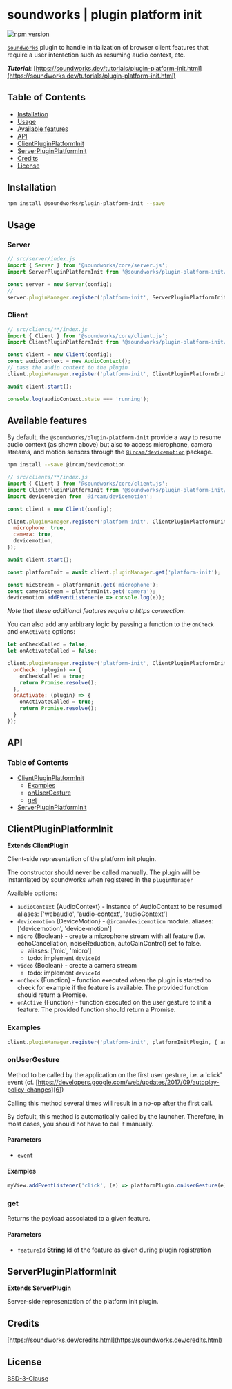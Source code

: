 # soundworks | plugin platform init

[![npm version](https://badge.fury.io/js/@soundworks%2Fplugin-platform-init.svg)](https://badge.fury.io/js/@soundworks%2Fplugin-platform)

[`soundworks`](https://soundworks.dev) plugin to handle initialization of browser client features that require a user interaction such as resuming audio context, etc.

**_Tutorial_**: [https://soundworks.dev/tutorials/plugin-platform-init.html](https://soundworks.dev/tutorials/plugin-platform-init.html)

## Table of Contents

<!-- toc -->

- [Installation](#installation)
- [Usage](#usage)
- [Available features](#available-features)
- [API](#api)
- [ClientPluginPlatformInit](#clientpluginplatforminit)
- [ServerPluginPlatformInit](#serverpluginplatforminit)
- [Credits](#credits)
- [License](#license)

<!-- tocstop -->

## Installation

```sh
npm install @soundworks/plugin-platform-init --save
```

## Usage

### Server

```js
// src/server/index.js
import { Server } from '@soundworks/core/server.js';
import ServerPluginPlatformInit from '@soundworks/plugin-platform-init/server.js';

const server = new Server(config);
//
server.pluginManager.register('platform-init', ServerPluginPlatformInit);
```

### Client

```js
// src/clients/**/index.js
import { Client } from '@soundworks/core/client.js';
import ClientPluginPlatformInit from '@soundworks/plugin-platform-init/client.js';

const client = new Client(config);
const audioContext = new AudioContext();
// pass the audio context to the plugin
client.pluginManager.register('platform-init', ClientPluginPlatformInit, { audioContext });

await client.start();

console.log(audioContext.state === 'running');
```

## Available features

By default, the `@soundworks/plugin-platform-init` provide a way to resume audio context (as shown above) but also to access microphone, camera streams, and motion sensors through the [`@ircam/devicemotion`](https://www.npmjs.com/package/@ircam/devicemotion) package.

```sh
npm install --save @ircam/devicemotion
```

```js
// src/clients/**/index.js
import { Client } from '@soundworks/core/client.js';
import ClientPluginPlatformInit from '@soundworks/plugin-platform-init/client.js';
import devicemotion from '@ircam/devicemotion';

const client = new Client(config);

client.pluginManager.register('platform-init', ClientPluginPlatformInit, {
  microphone: true,
  camera: true,
  devicemotion,
});

await client.start();

const platformInit = await client.pluginManager.get('platform-init');

const micStream = platformInit.get('microphone');
const cameraStream = platformInit.get('camera');
devicemotion.addEventListener(e => console.log(e));
```

_Note that these additional features require a https connection._

You can also add any arbitrary logic by passing a function to the `onCheck` and
`onActivate` options:

```js
let onCheckCalled = false;
let onActivateCalled = false;

client.pluginManager.register('platform-init', ClientPluginPlatformInit, {
  onCheck: (plugin) => {
    onCheckCalled = true;
    return Promise.resolve();
  },
  onActivate: (plugin) => {
    onActivateCalled = true;
    return Promise.resolve();
  }
});
```

## API

<!-- api -->
<!-- Generated by documentation.js. Update this documentation by updating the source code. -->

### Table of Contents

*   [ClientPluginPlatformInit][1]
    *   [Examples][2]
    *   [onUserGesture][3]
    *   [get][4]
*   [ServerPluginPlatformInit][5]

## ClientPluginPlatformInit

**Extends ClientPlugin**

Client-side representation of the platform init plugin.

The constructor should never be called manually. The plugin will be
instantiated by soundworks when registered in the `pluginManager`

Available options:

*   `audioContext` {AudioContext} - Instance of AudioContext to be resumed
    aliases: \['webaudio', 'audio-context', 'audioContext']
*   `devicemotion` {DeviceMotion} - `@ircam/devicemotion` module.
    aliases: \['devicemotion', 'device-motion']
*   `micro` {Boolean} - create a microphone stream with all feature (i.e.
    echoCancellation, noiseReduction, autoGainControl) set to false.
    *   aliases: \['mic', 'micro']
    *   todo: implement `deviceId`
*   `video` {Boolean} - create a camera stream
    *   todo: implement `deviceId`
*   `onCheck` {Function} - function executed when the plugin is started to check
    for example if the feature is available. The provided function should return
    a Promise.
*   `onActive` {Function} - function executed on the user gesture to init a feature.
    The provided function should return a Promise.

### Examples

```javascript
client.pluginManager.register('platform-init', platformInitPlugin, { audioContext });
```

### onUserGesture

Method to be called by the application on the first user gesture, i.e. a 'click' event
(cf. [https://developers.google.com/web/updates/2017/09/autoplay-policy-changes][6])

Calling this method several times will result in a no-op after the first call.

By default, this method is automatically called by the launcher. Therefore, in
most cases, you should not have to call it manually.

#### Parameters

*   `event` &#x20;

#### Examples

```javascript
myView.addEventListener('click', (e) => platformPlugin.onUserGesture(e));
```

### get

Returns the payload associated to a given feature.

#### Parameters

*   `featureId` **[String][7]** Id of the feature as given during plugin registration

## ServerPluginPlatformInit

**Extends ServerPlugin**

Server-side representation of the platform init plugin.

[1]: #clientpluginplatforminit

[2]: #examples

[3]: #onusergesture

[4]: #get

[5]: #serverpluginplatforminit

[6]: https://developers.google.com/web/updates/2017/09/autoplay-policy-changes

[7]: https://developer.mozilla.org/docs/Web/JavaScript/Reference/Global_Objects/String

<!-- apistop -->

## Credits

[https://soundworks.dev/credits.html](https://soundworks.dev/credits.html)

## License

[BSD-3-Clause](./LICENSE)
